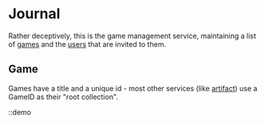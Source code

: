# Journal

Rather deceptively, this is the game
management service, maintaining a list of
[games](#game) and the [users](#user) that
are invited to them.

## Game

Games have a title and a unique id - most
other services (like [artifact](./artifact))
use a GameID as their "root collection".

::demo